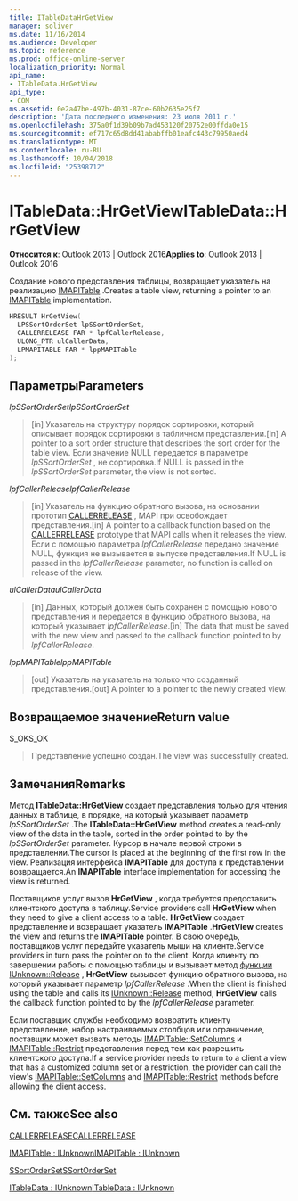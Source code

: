 ```yaml
---
title: ITableDataHrGetView
manager: soliver
ms.date: 11/16/2014
ms.audience: Developer
ms.topic: reference
ms.prod: office-online-server
localization_priority: Normal
api_name:
- ITableData.HrGetView
api_type:
- COM
ms.assetid: 0e2a47be-497b-4031-87ce-60b2635e25f7
description: 'Дата последнего изменения: 23 июля 2011 г.'
ms.openlocfilehash: 375a0f1d39b09b7ad453120f20752e00ffda0e15
ms.sourcegitcommit: ef717c65d8dd41ababffb01eafc443c79950aed4
ms.translationtype: MT
ms.contentlocale: ru-RU
ms.lasthandoff: 10/04/2018
ms.locfileid: "25398712"
---
```

# <a name="itabledatahrgetview"></a><span data-ttu-id="03921-103">ITableData::HrGetView</span><span class="sxs-lookup"><span data-stu-id="03921-103">ITableData::HrGetView</span></span>

  
  
<span data-ttu-id="03921-104">**Относится к**: Outlook 2013 | Outlook 2016</span><span class="sxs-lookup"><span data-stu-id="03921-104">**Applies to**: Outlook 2013 | Outlook 2016</span></span> 
  
<span data-ttu-id="03921-105">Создание нового представления таблицы, возвращает указатель на реализацию [IMAPITable](imapitableiunknown.md) .</span><span class="sxs-lookup"><span data-stu-id="03921-105">Creates a table view, returning a pointer to an [IMAPITable](imapitableiunknown.md) implementation.</span></span> 
  
```cpp
HRESULT HrGetView(
  LPSSortOrderSet lpSSortOrderSet,
  CALLERRELEASE FAR * lpfCallerRelease,
  ULONG_PTR ulCallerData,
  LPMAPITABLE FAR * lppMAPITable
);
```

## <a name="parameters"></a><span data-ttu-id="03921-106">Параметры</span><span class="sxs-lookup"><span data-stu-id="03921-106">Parameters</span></span>

 <span data-ttu-id="03921-107">_lpSSortOrderSet_</span><span class="sxs-lookup"><span data-stu-id="03921-107">_lpSSortOrderSet_</span></span>
  
> <span data-ttu-id="03921-108">[in] Указатель на структуру порядок сортировки, который описывает порядок сортировки в табличном представлении.</span><span class="sxs-lookup"><span data-stu-id="03921-108">[in] A pointer to a sort order structure that describes the sort order for the table view.</span></span> <span data-ttu-id="03921-109">Если значение NULL передается в параметре _lpSSortOrderSet_ , не сортировка.</span><span class="sxs-lookup"><span data-stu-id="03921-109">If NULL is passed in the  _lpSSortOrderSet_ parameter, the view is not sorted.</span></span> 
    
 <span data-ttu-id="03921-110">_lpfCallerRelease_</span><span class="sxs-lookup"><span data-stu-id="03921-110">_lpfCallerRelease_</span></span>
  
> <span data-ttu-id="03921-111">[in] Указатель на функцию обратного вызова, на основании прототип [CALLERRELEASE](callerrelease.md) , MAPI при освобождает представления.</span><span class="sxs-lookup"><span data-stu-id="03921-111">[in] A pointer to a callback function based on the [CALLERRELEASE](callerrelease.md) prototype that MAPI calls when it releases the view.</span></span> <span data-ttu-id="03921-112">Если с помощью параметра _lpfCallerRelease_ передано значение NULL, функция не вызывается в выпуске представления.</span><span class="sxs-lookup"><span data-stu-id="03921-112">If NULL is passed in the  _lpfCallerRelease_ parameter, no function is called on release of the view.</span></span> 
    
 <span data-ttu-id="03921-113">_ulCallerData_</span><span class="sxs-lookup"><span data-stu-id="03921-113">_ulCallerData_</span></span>
  
> <span data-ttu-id="03921-114">[in] Данных, который должен быть сохранен с помощью нового представления и передается в функцию обратного вызова, на который указывает _lpfCallerRelease_.</span><span class="sxs-lookup"><span data-stu-id="03921-114">[in] The data that must be saved with the new view and passed to the callback function pointed to by  _lpfCallerRelease_.</span></span>
    
 <span data-ttu-id="03921-115">_lppMAPITable_</span><span class="sxs-lookup"><span data-stu-id="03921-115">_lppMAPITable_</span></span>
  
> <span data-ttu-id="03921-116">[out] Указатель на указатель на только что созданный представления.</span><span class="sxs-lookup"><span data-stu-id="03921-116">[out] A pointer to a pointer to the newly created view.</span></span>
    
## <a name="return-value"></a><span data-ttu-id="03921-117">Возвращаемое значение</span><span class="sxs-lookup"><span data-stu-id="03921-117">Return value</span></span>

<span data-ttu-id="03921-118">S_OK</span><span class="sxs-lookup"><span data-stu-id="03921-118">S_OK</span></span> 
  
> <span data-ttu-id="03921-119">Представление успешно создан.</span><span class="sxs-lookup"><span data-stu-id="03921-119">The view was successfully created.</span></span>
    
## <a name="remarks"></a><span data-ttu-id="03921-120">Замечания</span><span class="sxs-lookup"><span data-stu-id="03921-120">Remarks</span></span>

<span data-ttu-id="03921-121">Метод **ITableData::HrGetView** создает представления только для чтения данных в таблице, в порядке, на который указывает параметр _lpSSortOrderSet_ .</span><span class="sxs-lookup"><span data-stu-id="03921-121">The **ITableData::HrGetView** method creates a read-only view of the data in the table, sorted in the order pointed to by the  _lpSSortOrderSet_ parameter.</span></span> <span data-ttu-id="03921-122">Курсор в начале первой строки в представлении.</span><span class="sxs-lookup"><span data-stu-id="03921-122">The cursor is placed at the beginning of the first row in the view.</span></span> <span data-ttu-id="03921-123">Реализация интерфейса **IMAPITable** для доступа к представлении возвращается.</span><span class="sxs-lookup"><span data-stu-id="03921-123">An **IMAPITable** interface implementation for accessing the view is returned.</span></span> 
  
<span data-ttu-id="03921-124">Поставщиков услуг вызов **HrGetView** , когда требуется предоставить клиентского доступа в таблицу.</span><span class="sxs-lookup"><span data-stu-id="03921-124">Service providers call **HrGetView** when they need to give a client access to a table.</span></span> <span data-ttu-id="03921-125">**HrGetView** создает представление и возвращает указатель **IMAPITable** .</span><span class="sxs-lookup"><span data-stu-id="03921-125">**HrGetView** creates the view and returns the **IMAPITable** pointer.</span></span> <span data-ttu-id="03921-126">В свою очередь, поставщиков услуг передайте указатель мыши на клиенте.</span><span class="sxs-lookup"><span data-stu-id="03921-126">Service providers in turn pass the pointer on to the client.</span></span> <span data-ttu-id="03921-127">Когда клиенту по завершении работы с помощью таблицы и вызывает метод [функции IUnknown::Release](https://msdn.microsoft.com/library/4b494c6f-f0ee-4c35-ae45-ed956f40dc7a%28Office.15%29.aspx) , **HrGetView** вызывает функцию обратного вызова, на который указывает параметр _lpfCallerRelease_ .</span><span class="sxs-lookup"><span data-stu-id="03921-127">When the client is finished using the table and calls its [IUnknown::Release](https://msdn.microsoft.com/library/4b494c6f-f0ee-4c35-ae45-ed956f40dc7a%28Office.15%29.aspx) method, **HrGetView** calls the callback function pointed to by the  _lpfCallerRelease_ parameter.</span></span> 
  
<span data-ttu-id="03921-128">Если поставщик службы необходимо возвратить клиенту представление, набор настраиваемых столбцов или ограничение, поставщик может вызвать методы [IMAPITable::SetColumns](imapitable-setcolumns.md) и [IMAPITable::Restrict](imapitable-restrict.md) представления перед тем как разрешить клиентского доступа.</span><span class="sxs-lookup"><span data-stu-id="03921-128">If a service provider needs to return to a client a view that has a customized column set or a restriction, the provider can call the view's [IMAPITable::SetColumns](imapitable-setcolumns.md) and [IMAPITable::Restrict](imapitable-restrict.md) methods before allowing the client access.</span></span> 
  
## <a name="see-also"></a><span data-ttu-id="03921-129">См. также</span><span class="sxs-lookup"><span data-stu-id="03921-129">See also</span></span>



[<span data-ttu-id="03921-130">CALLERRELEASE</span><span class="sxs-lookup"><span data-stu-id="03921-130">CALLERRELEASE</span></span>](callerrelease.md)
  
[<span data-ttu-id="03921-131">IMAPITable : IUnknown</span><span class="sxs-lookup"><span data-stu-id="03921-131">IMAPITable : IUnknown</span></span>](imapitableiunknown.md)
  
[<span data-ttu-id="03921-132">SSortOrderSet</span><span class="sxs-lookup"><span data-stu-id="03921-132">SSortOrderSet</span></span>](ssortorderset.md)
  
[<span data-ttu-id="03921-133">ITableData : IUnknown</span><span class="sxs-lookup"><span data-stu-id="03921-133">ITableData : IUnknown</span></span>](itabledataiunknown.md)

